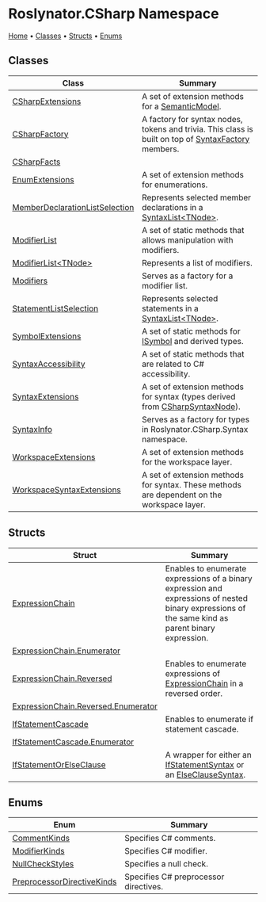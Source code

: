 <a name="_Top"></a>

# Roslynator\.CSharp Namespace

[Home](../../README.md#_Top) &#x2022; [Classes](#classes) &#x2022; [Structs](#structs) &#x2022; [Enums](#enums)

## Classes

| Class | Summary |
| ----- | ------- |
| [CSharpExtensions](CSharpExtensions/README.md#_Top) | A set of extension methods for a [SemanticModel](https://docs.microsoft.com/en-us/dotnet/api/microsoft.codeanalysis.semanticmodel)\. |
| [CSharpFactory](CSharpFactory/README.md#_Top) | A factory for syntax nodes, tokens and trivia\. This class is built on top of [SyntaxFactory](https://docs.microsoft.com/en-us/dotnet/api/microsoft.codeanalysis.csharp.syntaxfactory) members\. |
| [CSharpFacts](CSharpFacts/README.md#_Top) | |
| [EnumExtensions](EnumExtensions/README.md#_Top) | A set of extension methods for enumerations\. |
| [MemberDeclarationListSelection](MemberDeclarationListSelection/README.md#_Top) | Represents selected member declarations in a [SyntaxList\<TNode>](https://docs.microsoft.com/en-us/dotnet/api/microsoft.codeanalysis.syntaxlist-1)\. |
| [ModifierList](ModifierList/README.md#_Top) | A set of static methods that allows manipulation with modifiers\. |
| [ModifierList\<TNode>](ModifierList-1/README.md#_Top) | Represents a list of modifiers\. |
| [Modifiers](Modifiers/README.md#_Top) | Serves as a factory for a modifier list\. |
| [StatementListSelection](StatementListSelection/README.md#_Top) | Represents selected statements in a [SyntaxList\<TNode>](https://docs.microsoft.com/en-us/dotnet/api/microsoft.codeanalysis.syntaxlist-1)\. |
| [SymbolExtensions](SymbolExtensions/README.md#_Top) | A set of static methods for [ISymbol](https://docs.microsoft.com/en-us/dotnet/api/microsoft.codeanalysis.isymbol) and derived types\. |
| [SyntaxAccessibility](SyntaxAccessibility/README.md#_Top) | A set of static methods that are related to C\# accessibility\. |
| [SyntaxExtensions](SyntaxExtensions/README.md#_Top) | A set of extension methods for syntax \(types derived from [CSharpSyntaxNode](https://docs.microsoft.com/en-us/dotnet/api/microsoft.codeanalysis.csharp.csharpsyntaxnode)\)\. |
| [SyntaxInfo](SyntaxInfo/README.md#_Top) | Serves as a factory for types in Roslynator\.CSharp\.Syntax namespace\. |
| [WorkspaceExtensions](WorkspaceExtensions/README.md#_Top) | A set of extension methods for the workspace layer\. |
| [WorkspaceSyntaxExtensions](WorkspaceSyntaxExtensions/README.md#_Top) | A set of extension methods for syntax\. These methods are dependent on the workspace layer\. |

## Structs

| Struct | Summary |
| ------ | ------- |
| [ExpressionChain](ExpressionChain/README.md#_Top) | Enables to enumerate expressions of a binary expression and expressions of nested binary expressions of the same kind as parent binary expression\. |
| [ExpressionChain.Enumerator](ExpressionChain/Enumerator/README.md#_Top) | |
| [ExpressionChain.Reversed](ExpressionChain/Reversed/README.md#_Top) | Enables to enumerate expressions of [ExpressionChain](ExpressionChain/README.md#_Top) in a reversed order\. |
| [ExpressionChain.Reversed.Enumerator](ExpressionChain/Reversed/Enumerator/README.md#_Top) | |
| [IfStatementCascade](IfStatementCascade/README.md#_Top) | Enables to enumerate if statement cascade\. |
| [IfStatementCascade.Enumerator](IfStatementCascade/Enumerator/README.md#_Top) | |
| [IfStatementOrElseClause](IfStatementOrElseClause/README.md#_Top) | A wrapper for either an [IfStatementSyntax](https://docs.microsoft.com/en-us/dotnet/api/microsoft.codeanalysis.csharp.syntax.ifstatementsyntax) or an [ElseClauseSyntax](https://docs.microsoft.com/en-us/dotnet/api/microsoft.codeanalysis.csharp.syntax.elseclausesyntax)\. |

## Enums

| Enum | Summary |
| ---- | ------- |
| [CommentKinds](CommentKinds/README.md#_Top) | Specifies C\# comments\. |
| [ModifierKinds](ModifierKinds/README.md#_Top) | Specifies C\# modifier\. |
| [NullCheckStyles](NullCheckStyles/README.md#_Top) | Specifies a null check\. |
| [PreprocessorDirectiveKinds](PreprocessorDirectiveKinds/README.md#_Top) | Specifies C\# preprocessor directives\. |

